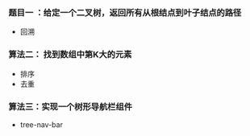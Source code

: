 ### 题目一 ：给定一个二叉树，返回所有从根结点到叶子结点的路径
 - 回溯

### 算法二： 找到数组中第K大的元素
 - 排序
 - 去重

### 算法三：实现一个树形导航栏组件
 - tree-nav-bar
